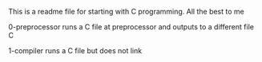 This is a readme file for starting with C programming. All the best to me

0-preprocessor runs a C file at preprocessor and outputs to  a different file C

1-compiler runs a C file but does not link
